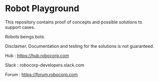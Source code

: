 # Robot Playground

This repository contains proof of concepts and possible solutions to support cases.

Robots beings bots.

Disclaimer. Documentation and testing for the solutions is not guaranteed.

Hub   : https://hub.robocorp.com

Slack : robocorp-developers.slack.com

Forum : https://forum.robocorp.com
